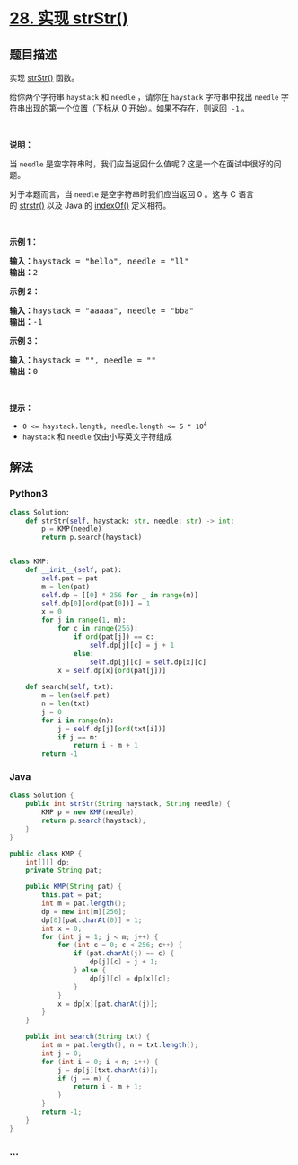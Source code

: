 # [28. 实现 strStr()](https://leetcode-cn.com/problems/implement-strstr)



## 题目描述

<!-- 这里写题目描述 -->

<p>实现 <a href="https://baike.baidu.com/item/strstr/811469" target="_blank">strStr()</a> 函数。</p>

<p>给你两个字符串 <code>haystack</code> 和 <code>needle</code> ，请你在 <code>haystack</code> 字符串中找出 <code>needle</code> 字符串出现的第一个位置（下标从 0 开始）。如果不存在，则返回  <code>-1</code><strong> </strong>。</p>

<p> </p>

<p><strong>说明：</strong></p>

<p>当 <code>needle</code> 是空字符串时，我们应当返回什么值呢？这是一个在面试中很好的问题。</p>

<p>对于本题而言，当 <code>needle</code> 是空字符串时我们应当返回 0 。这与 C 语言的 <a href="https://baike.baidu.com/item/strstr/811469" target="_blank">strstr()</a> 以及 Java 的 <a href="https://docs.oracle.com/javase/7/docs/api/java/lang/String.html#indexOf(java.lang.String)" target="_blank">indexOf()</a> 定义相符。</p>

<p> </p>

<p><strong>示例 1：</strong></p>

<pre>
<strong>输入：</strong>haystack = "hello", needle = "ll"
<strong>输出：</strong>2
</pre>

<p><strong>示例 2：</strong></p>

<pre>
<strong>输入：</strong>haystack = "aaaaa", needle = "bba"
<strong>输出：</strong>-1
</pre>

<p><strong>示例 3：</strong></p>

<pre>
<strong>输入：</strong>haystack = "", needle = ""
<strong>输出：</strong>0
</pre>

<p> </p>

<p><strong>提示：</strong></p>

<ul>
	<li><code>0 <= haystack.length, needle.length <= 5 * 10<sup>4</sup></code></li>
	<li><code>haystack</code> 和 <code>needle</code> 仅由小写英文字符组成</li>
</ul>


## 解法

<!-- 这里可写通用的实现逻辑 -->

<!-- tabs:start -->

### **Python3**

<!-- 这里可写当前语言的特殊实现逻辑 -->

```python
class Solution:
    def strStr(self, haystack: str, needle: str) -> int:
        p = KMP(needle)
        return p.search(haystack)


class KMP:
    def __init__(self, pat):
        self.pat = pat
        m = len(pat)
        self.dp = [[0] * 256 for _ in range(m)]
        self.dp[0][ord(pat[0])] = 1
        x = 0
        for j in range(1, m):
            for c in range(256):
                if ord(pat[j]) == c:
                    self.dp[j][c] = j + 1
                else:
                    self.dp[j][c] = self.dp[x][c]
            x = self.dp[x][ord(pat[j])]
        
    def search(self, txt):
        m = len(self.pat)
        n = len(txt)
        j = 0
        for i in range(n):
            j = self.dp[j][ord(txt[i])]
            if j == m:
                return i - m + 1
        return -1
```

### **Java**

<!-- 这里可写当前语言的特殊实现逻辑 -->

```java
class Solution {
    public int strStr(String haystack, String needle) {
        KMP p = new KMP(needle);
        return p.search(haystack);
    }
}

public class KMP {
    int[][] dp;
    private String pat;

    public KMP(String pat) {
        this.pat = pat;
        int m = pat.length();
        dp = new int[m][256];
        dp[0][pat.charAt(0)] = 1;
        int x = 0;
        for (int j = 1; j < m; j++) {
            for (int c = 0; c < 256; c++) {
                if (pat.charAt(j) == c) {
                    dp[j][c] = j + 1;
                } else {
                    dp[j][c] = dp[x][c];
                }
            }
            x = dp[x][pat.charAt(j)];
        }
    }

    public int search(String txt) {
        int m = pat.length(), n = txt.length();
        int j = 0;
        for (int i = 0; i < n; i++) {
            j = dp[j][txt.charAt(i)];
            if (j == m) {
                return i - m + 1;
            }
        }
        return -1;
    }
}
```

### **...**

```

```

<!-- tabs:end -->
